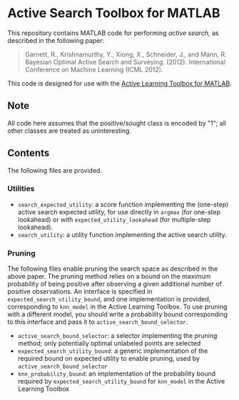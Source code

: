 Active Search Toolbox for MATLAB
================================

This repository contains MATLAB code for performing _active search,_
as described in the following paper:
> Garnett, R., Krishnamurthy, Y., Xiong, X., Schneider, J., and Mann,
> R. Bayesian Optimal Active Search and Surveying. (2012).
> International Conference on Machine Learning (ICML 2012).

This code is designed for use with the
[Active Learning Toolbox for MATLAB](https://github.com/rmgarnett/active_learning).

Note
----

All code here assumes that the positive/sought class is encoded by
"1"; all other classes are treated as uninteresting.

Contents
--------

The following files are provided.

### Utilities

* `search_expected_utility`: a score function implementing the
  (one-step) active search expected utility, for use directly in
  `argmax` (for one-step lookahead) or with
  `expected_utility_lookahead` (for multiple-step lookahead).
* `search_utility`: a utility function implementing the active search
  utility.

### Pruning

The following files enable pruning the search space as described in
the above paper. The pruning method relies on a bound on the maximum
probability of being positive after observing a given additional
number of positive observations. An interface is specified in
`expected_search_utility_bound`, and one implementation is provided,
corresponding to `knn_model` in the Active Learning Toolbox. To use
pruning with a different model, you should write a probability bound
corresponding to this interface and pass it to
`active_search_bound_selector`.

* `active_search_bound_selector`: a selector implementing the pruning
  method; only potentially optimal unlabeled points are selected
* `expected_search_utility_bound`: a generic implementation of the
  required bound on expected utility to enable pruning, used by
  `active_search_bound_selector`
* `knn_probability_bound`: an implementation of the probability bound
  required by `expected_search_utility_bound` for `knn_model` in the
  Active Learning Toolbox
